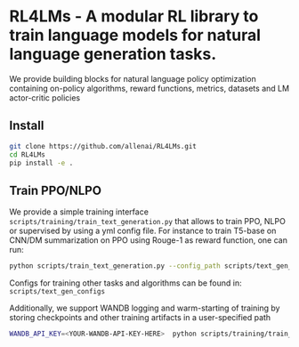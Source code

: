 # RL4LMs - A modular RL library to train language models for natural language generation tasks.

We provide building blocks for natural language policy optimization containing on-policy algorithms, reward functions, metrics, datasets and LM actor-critic policies

## Install
```bash
git clone https://github.com/allenai/RL4LMs.git
cd RL4LMs
pip install -e .
```

## Train PPO/NLPO
We provide a simple training interface `scripts/training/train_text_generation.py` that allows to train PPO, NLPO or supervised by using a yml config file. 
For instance to train T5-base on CNN/DM summarization on PPO using Rouge-1 as reward function, one can run:

```bash
python scripts/train_text_generation.py --config_path scripts/text_gen_configs/seq2seq/final_configs/cnn_summarization_ppo.yml
```

Configs for training other tasks and algorithms can be found in: `scripts/text_gen_configs`


Additionally, we support WANDB logging and warm-starting of training by storing checkpoints and other training artifacts in a user-specified path
```bash 
WANDB_API_KEY=<YOUR-WANDB-API-KEY-HERE>  python scripts/training/train_text_generation.py --config_path <PATH-TO-CONFIG-FILE> --experiment_name <EXPERIMENT-NAME> --base_path_to_store_results <PATH-TO-STORE-RESULTS> --log_to_wandb
```
